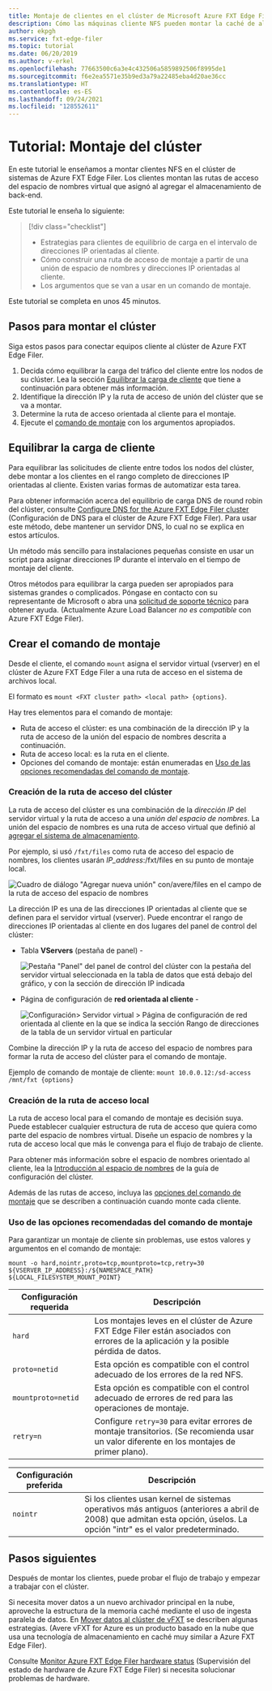 ```yaml
---
title: Montaje de clientes en el clúster de Microsoft Azure FXT Edge Filer
description: Cómo las máquinas cliente NFS pueden montar la caché de almacenamiento híbrido de Azure FXT Edge Filer
author: ekpgh
ms.service: fxt-edge-filer
ms.topic: tutorial
ms.date: 06/20/2019
ms.author: v-erkel
ms.openlocfilehash: 77663500c6a3e4c432506a5859892506f8995de1
ms.sourcegitcommit: f6e2ea5571e35b9ed3a79a22485eba4d20ae36cc
ms.translationtype: HT
ms.contentlocale: es-ES
ms.lasthandoff: 09/24/2021
ms.locfileid: "128552611"
---
```

# <a name="tutorial-mount-the-cluster"></a>Tutorial: Montaje del clúster

En este tutorial le enseñamos a montar clientes NFS en el clúster de sistemas de Azure FXT Edge Filer. Los clientes montan las rutas de acceso del espacio de nombres virtual que asignó al agregar el almacenamiento de back-end.

Este tutorial le enseña lo siguiente:

> [!div class="checklist"]
>
> * Estrategias para clientes de equilibrio de carga en el intervalo de direcciones IP orientadas al cliente.
> * Cómo construir una ruta de acceso de montaje a partir de una unión de espacio de nombres y direcciones IP orientadas al cliente.
> * Los argumentos que se van a usar en un comando de montaje.

Este tutorial se completa en unos 45 minutos.

## <a name="steps-to-mount-the-cluster"></a>Pasos para montar el clúster

Siga estos pasos para conectar equipos cliente al clúster de Azure FXT Edge Filer.

1. Decida cómo equilibrar la carga del tráfico del cliente entre los nodos de su clúster. Lea la sección [Equilibrar la carga de cliente](#balance-client-load) que tiene a continuación para obtener más información.
1. Identifique la dirección IP y la ruta de acceso de unión del clúster que se va a montar.
1. Determine la ruta de acceso orientada al cliente para el montaje.
1. Ejecute el [comando de montaje](#use-recommended-mount-command-options) con los argumentos apropiados.

## <a name="balance-client-load"></a>Equilibrar la carga de cliente

Para equilibrar las solicitudes de cliente entre todos los nodos del clúster, debe montar a los clientes en el rango completo de direcciones IP orientadas al cliente. Existen varias formas de automatizar esta tarea.

Para obtener información acerca del equilibrio de carga DNS de round robin del clúster, consulte [Configure DNS for the Azure FXT Edge Filer cluster](configure-network.md#configure-dns-for-load-balancing) (Configuración de DNS para el clúster de Azure FXT Edge Filer). Para usar este método, debe mantener un servidor DNS, lo cual no se explica en estos artículos.

Un método más sencillo para instalaciones pequeñas consiste en usar un script para asignar direcciones IP durante el intervalo en el tiempo de montaje del cliente.

Otros métodos para equilibrar la carga pueden ser apropiados para sistemas grandes o complicados. Póngase en contacto con su representante de Microsoft o abra una [solicitud de soporte técnico](support-ticket.md) para obtener ayuda. (Actualmente Azure Load Balancer *no es compatible* con Azure FXT Edge Filer).

## <a name="create-the-mount-command"></a>Crear el comando de montaje

Desde el cliente, el comando ``mount`` asigna el servidor virtual (vserver) en el clúster de Azure FXT Edge Filer a una ruta de acceso en el sistema de archivos local.

El formato es ``mount <FXT cluster path> <local path> {options}``.

Hay tres elementos para el comando de montaje:

* Ruta de acceso el clúster: es una combinación de la dirección IP y la ruta de acceso de la unión del espacio de nombres descrita a continuación.
* Ruta de acceso local: es la ruta en el cliente.
* Opciones del comando de montaje: están enumeradas en [Uso de las opciones recomendadas del comando de montaje](#use-recommended-mount-command-options).

### <a name="create-the-cluster-path"></a>Creación de la ruta de acceso del clúster

La ruta de acceso del clúster es una combinación de la *dirección IP* del servidor virtual y la ruta de acceso a una *unión del espacio de nombres*. La unión del espacio de nombres es una ruta de acceso virtual que definió al [agregar el sistema de almacenamiento](add-storage.md#create-a-junction).

Por ejemplo, si usó ``/fxt/files`` como ruta de acceso del espacio de nombres, los clientes usarán *IP_address*:/fxt/files en su punto de montaje local.

![Cuadro de diálogo "Agregar nueva unión" con/avere/files en el campo de la ruta de acceso del espacio de nombres](media/fxt-mount/fxt-junction-example.png)

La dirección IP es una de las direcciones IP orientadas al cliente que se definen para el servidor virtual (vserver). Puede encontrar el rango de direcciones IP orientadas al cliente en dos lugares del panel de control del clúster:

* Tabla **VServers** (pestaña de panel) -

  ![Pestaña "Panel" del panel de control del clúster con la pestaña del servidor virtual seleccionada en la tabla de datos que está debajo del gráfico, y con la sección de dirección IP indicada](media/fxt-mount/fxt-ip-addresses-dashboard.png)

* Página de configuración de **red orientada al cliente** -

  ![Configuración> Servidor virtual > Página de configuración de red orientada al cliente en la que se indica la sección Rango de direcciones de la tabla de un servidor virtual en particular](media/fxt-mount/fxt-ip-addresses-settings.png)

Combine la dirección IP y la ruta de acceso del espacio de nombres para formar la ruta de acceso del clúster para el comando de montaje.

Ejemplo de comando de montaje de cliente: ``mount 10.0.0.12:/sd-access /mnt/fxt {options}``

### <a name="create-the-local-path"></a>Creación de la ruta de acceso local

La ruta de acceso local para el comando de montaje es decisión suya. Puede establecer cualquier estructura de ruta de acceso que quiera como parte del espacio de nombres virtual. Diseñe un espacio de nombres y la ruta de acceso local que más le convenga para el flujo de trabajo de cliente.

Para obtener más información sobre el espacio de nombres orientado al cliente, lea la [Introducción al espacio de nombres](https://azure.github.io/Avere/legacy/ops_guide/4_7/html/gns_overview.html) de la guía de configuración del clúster.

Además de las rutas de acceso, incluya las [opciones del comando de montaje](#use-recommended-mount-command-options) que se describen a continuación cuando monte cada cliente.

### <a name="use-recommended-mount-command-options"></a>Uso de las opciones recomendadas del comando de montaje

Para garantizar un montaje de cliente sin problemas, use estos valores y argumentos en el comando de montaje:

`mount -o hard,nointr,proto=tcp,mountproto=tcp,retry=30 ${VSERVER_IP_ADDRESS}:/${NAMESPACE_PATH} ${LOCAL_FILESYSTEM_MOUNT_POINT}`

| Configuración requerida | Descripción |
--- | ---
``hard`` | Los montajes leves en el clúster de Azure FXT Edge Filer están asociados con errores de la aplicación y la posible pérdida de datos.
``proto=netid`` | Esta opción es compatible con el control adecuado de los errores de la red NFS.
``mountproto=netid`` | Esta opción es compatible con el control adecuado de errores de red para las operaciones de montaje.
``retry=n`` | Configure ``retry=30`` para evitar errores de montaje transitorios. (Se recomienda usar un valor diferente en los montajes de primer plano).

| Configuración preferida | Descripción |
| --- | --- |
| `nointr` | Si los clientes usan kernel de sistemas operativos más antiguos (anteriores a abril de 2008) que admitan esta opción, úselos. La opción "intr" es el valor predeterminado. |

## <a name="next-steps"></a>Pasos siguientes

Después de montar los clientes, puede probar el flujo de trabajo y empezar a trabajar con el clúster.

Si necesita mover datos a un nuevo archivador principal en la nube, aproveche la estructura de la memoria caché mediante el uso de ingesta paralela de datos. En [Mover datos al clúster de vFXT](../avere-vfxt/avere-vfxt-data-ingest.md) se describen algunas estrategias. (Avere vFXT for Azure es un producto basado en la nube que usa una tecnología de almacenamiento en caché muy similar a Azure FXT Edge Filer).

Consulte [Monitor Azure FXT Edge Filer hardware status](monitor.md) (Supervisión del estado de hardware de Azure FXT Edge Filer) si necesita solucionar problemas de hardware.
